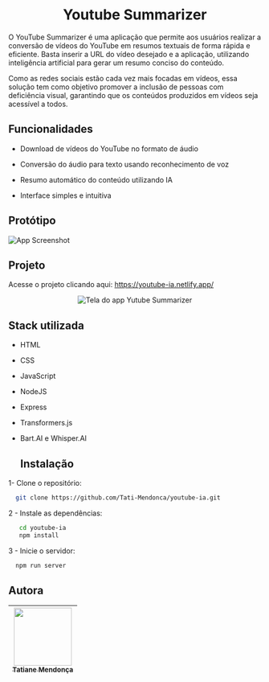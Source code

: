 <h1 align="center"> Youtube Summarizer </h1>

O YouTube Summarizer é uma aplicação que permite aos usuários realizar a conversão de vídeos do YouTube em resumos textuais de forma rápida e eficiente. Basta inserir a URL do vídeo desejado e a aplicação, utilizando inteligência artificial para gerar um resumo conciso do conteúdo.

Como as redes sociais estão cada vez mais focadas em vídeos, essa solução tem como objetivo promover a inclusão de pessoas com deficiência visual, garantindo que os conteúdos produzidos em vídeos seja acessível a todos.


## Funcionalidades

- Download de vídeos do YouTube no formato de áudio

- Conversão do áudio para texto usando reconhecimento de voz

- Resumo automático do conteúdo utilizando IA

- Interface simples e intuitiva

  
## Protótipo

![App Screenshot](https://via.placeholder.com/468x300?text=App+Screenshot+Here)


## Projeto

Acesse o projeto clicando aqui: https://youtube-ia.netlify.app/

<p align="center"><img src="https://i.ibb.co/RGvcgQBj/Captura-de-tela-2025-03-26-163227.png" alt="Tela do app Yutube Summarizer"></p>


## Stack utilizada

- HTML
- CSS
- JavaScript
- NodeJS
- Express
- Transformers.js
- Bart.AI e Whisper.AI


  ## Instalação 

1- Clone o repositório:

```bash
  git clone https://github.com/Tati-Mendonca/youtube-ia.git
```

2 - Instale as dependências:

```bash
   cd youtube-ia
   npm install
```
3 - Inicie o servidor:
```bash
  npm run server
```


## Autora

| [<img src="https://avatars.githubusercontent.com/u/97405991?v=4" width=115><br><sub>Tatiane Mendonça</sub>](https://github.com/Tati-Mendonca)
| :---: |


